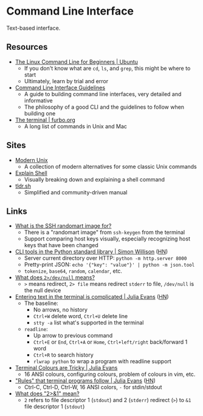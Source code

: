 # Command Line Interface

Text-based interface.

## Resources

- [The Linux Command Line for Beginners | Ubuntu](https://ubuntu.com/tutorials/command-line-for-beginners#1-overview)
  - If you don't know what are `cd`, `ls`, and `grep`, this might be where to
    start
  - Ultimately, learn by trial and error
- [Command Line Interface Guidelines](https://clig.dev/)
  - A guide to building command line interfaces, very detailed and informative
  - The philosophy of a good CLI and the guidelines to follow when building one
- [The terminal | furbo.org](https://furbo.org/2014/09/03/the-terminal/)
  - A long list of commands in Unix and Mac

## Sites

- [Modern Unix](https://github.com/ibraheemdev/modern-unix)
  - A collection of modern alternatives for some classic Unix commands
- [Explain Shell](https://explainshell.com/)
  - Visually breaking down and explaining a shell command
- [tldr.sh](https://tldr.sh/)
  - Simplified and community-driven manual

## Links

- [What is the SSH randomart image for?](https://bytes.zone/posts/what-is-the-randomart-image-for/)
  - There is a "randomart image" from `ssh-keygen` from the terminal
  - Support comparing host keys visually, especially recognizing host keys that
    have been changed
- [CLI tools in the Python standard library | Simon Willison](https://til.simonwillison.net/python/stdlib-cli-tools)
  ([HN](https://news.ycombinator.com/item?id=36515531))
  - Server current directory over HTTP: `python -m http.server 8000`
  - Pretty-print JSON: `echo '{"key": "value"}' | python -m json.tool`
  - `tokenize`, `base64`, `random`, `calendar`, etc.
- [What does `2>/dev/null` means?](https://askubuntu.com/questions/350208/what-does-2-dev-null-mean)
  - `>` means redirect, `2> file` means redirect `stderr` to file, `/dev/null`
    is the null device
- [Entering text in the terminal is complicated | Julia Evans](https://jvns.ca/blog/2024/07/08/readline/)
  ([HN](https://news.ycombinator.com/item?id=40907581))
  - The baseline:
    - No arrows, no history
    - `Ctrl+W` delete word, `Ctrl+U` delete line
    - `stty -a` list what's supported in the terminal
  - `readline`:
    - Up arrow to previous command
    - `Ctrl+E` or `End`, `Ctrl+A` or `Home`, `Ctrl+left/right` back/forward 1
      word
    - `Ctrl+R` to search history
    - `rlwrap python` to wrap a program with readline support
- [Terminal Colours are Tricky | Julia Evans](https://jvns.ca/blog/2024/10/01/terminal-colours/)
  - 16 ANSI colours, configuring colours, problem of colours in vim, etc.
- ["Rules" that terminal programs follow | Julia Evans](https://jvns.ca/blog/2024/11/26/terminal-rules/)
  ([HN](https://news.ycombinator.com/item?id=42401011))
  - Ctrl-C, Ctrl-D, Ctrl-W, 16 ANSI colors, `-` for stdin/stdout
- [What does "2>&1" mean?](https://stackoverflow.com/questions/818255/what-does-21-mean)
  - `2` refers to file descriptor 1 (`stdout`) and 2 (`stderr`) redirect (`>`)
    to `&1` file descriptor 1 (`stdout`)
